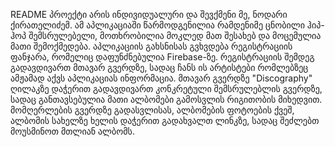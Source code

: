 README
პროექტი არის ინდივიდუალური და შევქმენი მე, ნოდარი ქირათელიძემ. ამ აპლიკაციაში წარმოდგენილია რამდენიმე ცნობილი ჰიპ-ჰოპ შემსრულებელი, მოთხრობილია მოკლედ მათ შესახებ და მოცემულია მათი შემოქმედება. აპლიკაციის გახსნისას გვხვდება რეგისტრაციის ფანჯარა, რომელიც დაფუნძნებულია Firebase-ზე. რეგისტრაციის შემდეგ გადავდივართ მთავარ გვერდზე, სადაც ჩანს ის არტისტები რომლებზეც ამჟამად აქვს აპლიკაციას ინფორმაცია. მთავარ გვერდზე "Discography" ღილაკზე დაჭერით გადავდივართ კონკრეტული შემსრულებლის გვერდზე, სადაც განთავსებულია მათი ალბომები გამოსვლის რიგითობის მიხედვით. მომღერლების გვერდზე გადასვლისას, ალბომების ფოტოების ქვეშ, ალბომის სახელზე ხელის დაჭერით გადახვალთ ლინკზე, სადაც შეძლებთ მოუსმინოთ მთლიან ალბომს.
